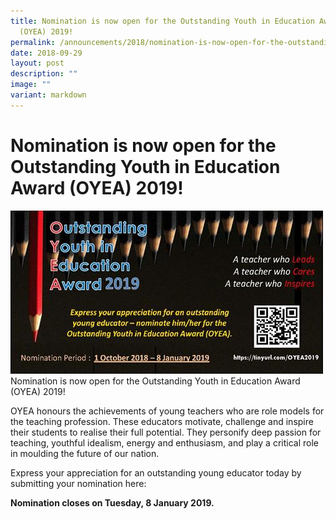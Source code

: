 ```yaml
---
title: Nomination is now open for the Outstanding Youth in Education Award
  (OYEA) 2019!
permalink: /announcements/2018/nomination-is-now-open-for-the-outstanding-youth-in-education-award-oyea-2019/
date: 2018-09-29
layout: post
description: ""
image: ""
variant: markdown
---
```

# **Nomination is now open for the Outstanding Youth in Education Award (OYEA) 2019!**

![](/images/oyea-2019.jpg)
Nomination is now open for the Outstanding Youth in Education Award (OYEA) 2019!

OYEA honours the achievements of young teachers who are role models for the teaching profession. These educators motivate, challenge and inspire their students to realise their full potential. They personify deep passion for teaching, youthful idealism, energy and enthusiasm, and play a critical role in moulding the future of our nation.

Express your appreciation for an outstanding young educator today by submitting your nomination here:

**Nomination closes on Tuesday, 8 January 2019.**